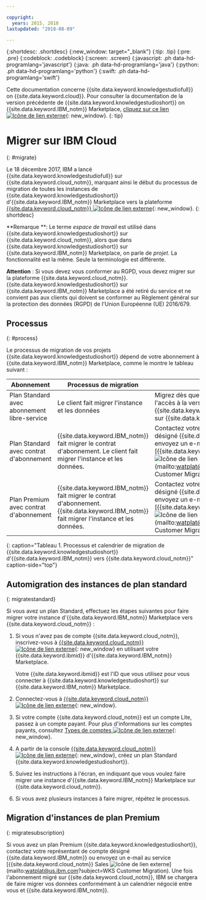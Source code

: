 ```yaml
---

copyright:
  years: 2015, 2018
lastupdated: "2018-08-09"

---
```


{:shortdesc: .shortdesc}
{:new_window: target="_blank"}
{:tip: .tip}
{:pre: .pre}
{:codeblock: .codeblock}
{:screen: .screen}
{:javascript: .ph data-hd-programlang='javascript'}
{:java: .ph data-hd-programlang='java'}
{:python: .ph data-hd-programlang='python'}
{:swift: .ph data-hd-programlang='swift'}

Cette documentation concerne {{site.data.keyword.knowledgestudiofull}} on {{site.data.keyword.cloud}}. Pour consulter la documentation de la version précédente de {{site.data.keyword.knowledgestudioshort}} on {{site.data.keyword.IBM_notm}} Marketplace, [cliquez sur ce lien ![Icône de lien externe](../../icons/launch-glyph.svg "Icône de lien externe")](https://console.bluemix.net/docs/services/knowledge-studio/client-migration.html){: new_window}.
{: tip}

# Migrer sur IBM Cloud
{: #migrate}

Le 18 décembre 2017, IBM a lancé {{site.data.keyword.knowledgestudiofull}} sur {{site.data.keyword.cloud_notm}}, marquant ainsi le début du processus de migration de toutes les instances de {{site.data.keyword.knowledgestudioshort}} d'{{site.data.keyword.IBM_notm}} Marketplace vers la plateforme [{{site.data.keyword.cloud_notm}} ![Icône de lien externe](../../icons/launch-glyph.svg "Icône de lien externe")](https://www.ibm.com/blogs/bluemix/2017/12/watson-knowledge-studio-ibm-cloud/){: new_window}.
{: shortdesc}

**Remarque **: Le terme _espace de travail_ est utilisé dans {{site.data.keyword.knowledgestudioshort}} sur {{site.data.keyword.cloud_notm}}, alors que dans {{site.data.keyword.knowledgestudioshort}} sur {{site.data.keyword.IBM_notm}} Marketplace, on parle de _projet_. La fonctionnalité est la même. Seule la terminologie est différente.

**Attention** : Si vous devez vous conformer au RGPD, vous devez migrer sur la plateforme {{site.data.keyword.cloud_notm}}. {{site.data.keyword.knowledgestudioshort}} sur {{site.data.keyword.IBM_notm}} Marketplace a été retiré du service et ne convient pas aux clients qui doivent se conformer au Règlement général sur la protection des données (RGPD) de l'Union Européenne (UE) 2016/679.

## Processus 
{: #process}

Le processus de migration de vos projets {{site.data.keyword.knowledgestudioshort}} dépend de votre abonnement à {{site.data.keyword.IBM_notm}} Marketplace, comme le montre le tableau suivant :

| Abonnement | Processus de migration |Détails |
|------|-------------------|--------------------|
| Plan Standard avec abonnement libre-service | Le client fait migrer l'instance et les données | Migrez dès que possible pour obtenir l'accès à la version la plus à jour de {{site.data.keyword.knowledgestudioshort}} sur {{site.data.keyword.cloud_notm}}.
| Plan Standard avec contrat d'abonnement | {{site.data.keyword.IBM_notm}} fait migrer le contrat d'abonnement. Le client fait migrer l'instance et les données. | Contactez votre représentant de compte désigné {{site.data.keyword.IBM_notm}} ou envoyez un e-mail au service [{{site.data.keyword.cloud_notm}} Sales ![Icône de lien externe](../../icons/launch-glyph.svg "Icône de lien externe")](mailto:watplat@us.ibm.com?subject=WKS Customer Migration). |
| Plan Premium avec contrat d'abonnement | {{site.data.keyword.IBM_notm}} fait migrer le contrat d'abonnement. {{site.data.keyword.IBM_notm}} fait migrer l'instance et les données. | Contactez votre représentant de compte désigné {{site.data.keyword.IBM_notm}} ou envoyez un e-mail au service [{{site.data.keyword.cloud_notm}} Sales ![Icône de lien externe](../../icons/launch-glyph.svg "Icône de lien externe")](mailto:watplat@us.ibm.com?subject=WKS Customer Migration). |
{: caption="Tableau 1. Processus et calendrier de migration de {{site.data.keyword.knowledgestudioshort}} d'{{site.data.keyword.IBM_notm}} vers {{site.data.keyword.cloud_notm}}" caption-side="top"}

## Automigration des instances de plan standard
{: migratestandard}

Si vous avez un plan Standard, effectuez les étapes suivantes pour faire migrer votre instance d'{{site.data.keyword.IBM_notm}} Marketplace vers {{site.data.keyword.cloud_notm}} :

1. Si vous n'avez pas de compte {{site.data.keyword.cloud_notm}}, inscrivez-vous à [{{site.data.keyword.cloud_notm}} ![Icône de lien externe](../../icons/launch-glyph.svg "Icône de lien externe")](https://console.bluemix.net/registration/){: new_window} en utilisant votre {{site.data.keyword.ibmid}} d'{{site.data.keyword.IBM_notm}} Marketplace.

   Votre {{site.data.keyword.ibmid}} est l'ID que vous utilisez pour vous connecter à {{site.data.keyword.knowledgestudioshort}} sur {{site.data.keyword.IBM_notm}} Marketplace.

2. Connectez-vous à [{{site.data.keyword.cloud_notm}} ![Icône de lien externe](../../icons/launch-glyph.svg "Icône de lien externe")](https://console.bluemix.net){: new_window}.
3. Si votre compte {{site.data.keyword.cloud_notm}} est un compte Lite, passez à un compte payant. Pour plus d'informations sur les comptes payants, consultez [Types de comptes ![Icône de lien externe](../../icons/launch-glyph.svg "Icône de lien externe")](https://console.bluemix.net/docs/account/index.html){: new_window}.
4. A partir de la console [{{site.data.keyword.cloud_notm}} ![Icône de lien externe](../../icons/launch-glyph.svg "Icône de lien externe")](https://console.bluemix.net/catalog/services/knowledge-studio){: new_window}, créez un plan Standard {{site.data.keyword.knowledgestudioshort}}.
5. Suivez les instructions à l'écran, en indiquant que vous voulez faire migrer une instance d'{{site.data.keyword.IBM_notm}} Marketplace sur {{site.data.keyword.cloud_notm}}.
6. Si vous avez plusieurs instances à faire migrer, répétez le processus.

## Migration d'instances de plan Premium
{: migratesubscription}

Si vous avez un plan Premium {{site.data.keyword.knowledgestudioshort}}, contactez votre représentant de compte désigné {{site.data.keyword.IBM_notm}} ou envoyez un e-mail au service [{{site.data.keyword.cloud_notm}} Sales ![Icône de lien externe](../../icons/launch-glyph.svg "Icône de lien externe")](mailto:watplat@us.ibm.com?subject=WKS Customer Migration). Une fois l'abonnement migré sur {{site.data.keyword.cloud_notm}}, IBM se chargera de faire migrer vos données conformément à un calendrier négocié entre vous et {{site.data.keyword.IBM_notm}}.
